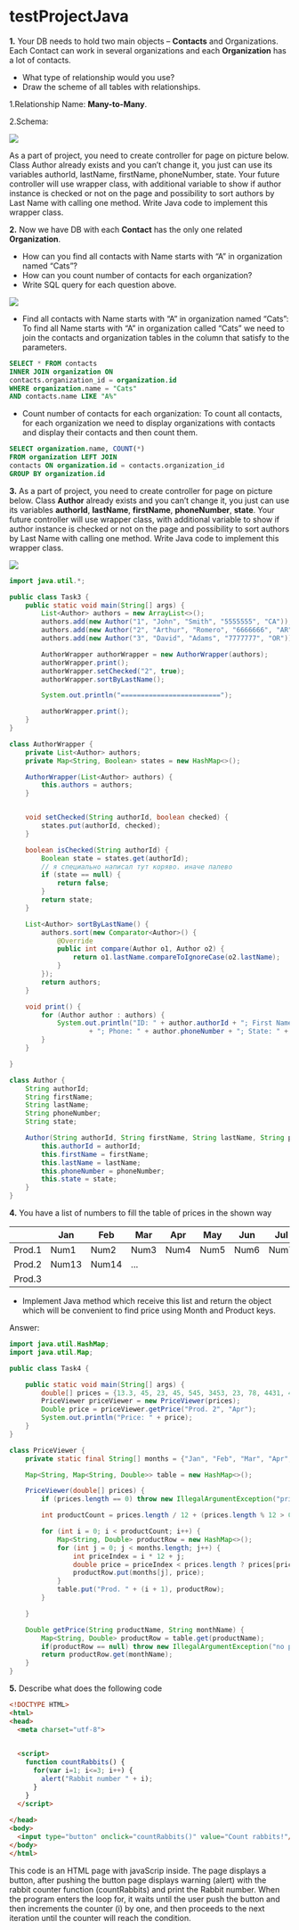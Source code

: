 # testProjectJava

**1.** Your DB needs to hold two main objects – **Contacts** and
Organizations. Each Contact can work in several organizations
and each **Organization** has a lot of contacts.
- What type of relationship would you use?
- Draw the scheme of all tables with relationships.

1.Relationship Name: **Many-to-Many**.

2.Schema:


![](/images/Schema1.png)



As a part of project, you need to create controller for page on picture below.
Class Author already exists and you can’t change it, you just can use its
variables authorId, lastName,
firstName, phoneNumber, state.
Your future controller will use
wrapper class, with additional
variable to show if author instance
is checked or not on the page and
possibility to sort authors by Last
Name with calling one method.
Write Java code to implement this
wrapper class.

**2.** Now we have DB with each **Contact** has the only one related
**Organization**.
- How can you find all contacts with Name starts with “A” in
organization named “Cats”?
- How can you count number of contacts for each organization?
- Write SQL query for each question above.


![](/images/schema2.png)


- Find all contacts with Name starts with “A” in organization
named “Cats”:
To find all Name starts with “A” in organization called
“Cats” we need to join the contacts and organization tables in
the column that satisfy to the parameters.

```SQL
SELECT * FROM contacts
INNER JOIN organization ON
contacts.organization_id = organization.id
WHERE organization.name = "Cats"
AND contacts.name LIKE "A%"
```

- Count number of contacts for each organization:
To count all contacts, for each organization we need to
display organizations with contacts and display their contacts
and then count them.

```SQL 
SELECT organization.name, COUNT(*)
FROM organization LEFT JOIN
contacts ON organization.id = contacts.organization_id
GROUP BY organization.id
```

**3.** As a part of project, you need to create controller for page on
picture below. Class **Author** already exists and you can’t change
it, you just can use its
variables **authorId**,
**lastName**, **firstName**,
**phoneNumber**, **state**. Your
future controller will use
wrapper class, with
additional variable to show if
author instance is checked or
not on the page and
possibility to sort authors by
Last Name with calling one
method. Write Java code to
implement this wrapper
class.

![](/images/image.jpeg)

```Java
import java.util.*;

public class Task3 {
    public static void main(String[] args) {
        List<Author> authors = new ArrayList<>();
        authors.add(new Author("1", "John", "Smith", "5555555", "CA"));
        authors.add(new Author("2", "Arthur", "Romero", "6666666", "AR"));
        authors.add(new Author("3", "David", "Adams", "7777777", "OR"));

        AuthorWrapper authorWrapper = new AuthorWrapper(authors);
        authorWrapper.print();
        authorWrapper.setChecked("2", true);
        authorWrapper.sortByLastName();

        System.out.println("=========================");

        authorWrapper.print();
    }
}

class AuthorWrapper {
    private List<Author> authors;
    private Map<String, Boolean> states = new HashMap<>();

    AuthorWrapper(List<Author> authors) {
        this.authors = authors;
    }


    void setChecked(String authorId, boolean checked) {
        states.put(authorId, checked);
    }

    boolean isChecked(String authorId) {
        Boolean state = states.get(authorId);
        // я специально написал тут коряво. иначе палево
        if (state == null) {
            return false;
        }
        return state;
    }

    List<Author> sortByLastName() {
        authors.sort(new Comparator<Author>() {
            @Override
            public int compare(Author o1, Author o2) {
                return o1.lastName.compareToIgnoreCase(o2.lastName);
            }
        });
        return authors;
    }

    void print() {
        for (Author author : authors) {
            System.out.println("ID: " + author.authorId + "; First Name: " + author.firstName + "; Last Name: " + author.lastName
                    + "; Phone: " + author.phoneNumber + "; State: " + author.state + "; Checked: " + isChecked(author.authorId));
        }
    }

}

class Author {
    String authorId;
    String firstName;
    String lastName;
    String phoneNumber;
    String state;

    Author(String authorId, String firstName, String lastName, String phoneNumber, String state) {
        this.authorId = authorId;
        this.firstName = firstName;
        this.lastName = lastName;
        this.phoneNumber = phoneNumber;
        this.state = state;
    }
}
```

**4.** You have a list of numbers to fill the table of prices in the shown
way


|  |Jan   |Feb   |Mar   |Apr   |May   |Jun   |Jul   |Aug   |Sep   |Oct   |Nov   |Dec
| ------ | --- | --- | --- | --- | --- | --- | --- | --- | --- | --- | --- | ---
| Prod.1 |Num1|Num2|Num3|Num4|Num5|Num6|Num7|Num8|Num9|Num10|Num11|Num12
| Prod.2 |Num13|Num14|...||||||||
| Prod.3 |||||||||||



  - Implement Java method which receive this list and return the
object which will be convenient to find price using Month and
Product keys.

Answer:



```Java
import java.util.HashMap;
import java.util.Map;

public class Task4 {

    public static void main(String[] args) {
        double[] prices = {13.3, 45, 23, 45, 545, 3453, 23, 78, 4431, 4554, 55, 909, 234, 84, 34};
        PriceViewer priceViewer = new PriceViewer(prices);
        Double price = priceViewer.getPrice("Prod. 2", "Apr");
        System.out.println("Price: " + price);
    }
}

class PriceViewer {
    private static final String[] months = {"Jan", "Feb", "Mar", "Apr", "May", "Jun", "Jul", "Aug", "Sep", "Oct", "Nov", "Dec"};

    Map<String, Map<String, Double>> table = new HashMap<>();

    PriceViewer(double[] prices) {
        if (prices.length == 0) throw new IllegalArgumentException("prices array length must be > 0");

        int productCount = prices.length / 12 + (prices.length % 12 > 0 ? 1 : 0);

        for (int i = 0; i < productCount; i++) {
            Map<String, Double> productRow = new HashMap<>();
            for (int j = 0; j < months.length; j++) {
                int priceIndex = i * 12 + j;
                double price = priceIndex < prices.length ? prices[priceIndex] : 0;
                productRow.put(months[j], price);
            }
            table.put("Prod. " + (i + 1), productRow);
        }

    }

    Double getPrice(String productName, String monthName) {
        Map<String, Double> productRow = table.get(productName);
        if(productRow == null) throw new IllegalArgumentException("no product with name " + productName);
        return productRow.get(monthName);
    }
}
```


**5.** Describe what does the following code

```HTML
<!DOCTYPE HTML>
<html>
<head>
  <meta charset="utf-8">

  
  <script>
    function countRabbits() {
      for(var i=1; i<=3; i++) {
        alert("Rabbit number " + i);
      }
    }
  </script>
  
</head>
<body>
  <input type="button" onclick="countRabbits()" value="Count rabbits!"/>
</body>
</html>
```

  This code is an HTML page with javaScrip inside. The page
displays a button, after pushing the button page displays
warning (alert) with the rabbit counter function (countRabbits)
and print the Rabbit number. When the program enters the loop
for, it waits until the user push the button and then increments
the counter (i) by one, and then proceeds to the next iteration
until the counter will reach the condition.
